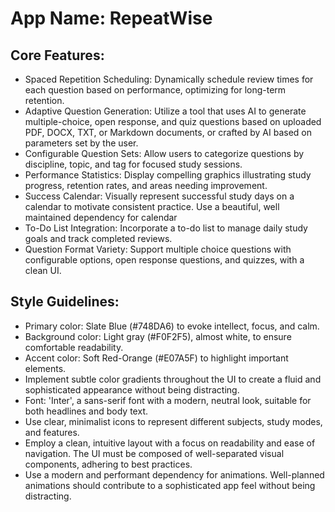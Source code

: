 # **App Name**: RepeatWise

## Core Features:

- Spaced Repetition Scheduling: Dynamically schedule review times for each question based on performance, optimizing for long-term retention.
- Adaptive Question Generation: Utilize a tool that uses AI to generate multiple-choice, open response, and quiz questions based on uploaded PDF, DOCX, TXT, or Markdown documents, or crafted by AI based on parameters set by the user.
- Configurable Question Sets: Allow users to categorize questions by discipline, topic, and tag for focused study sessions.
- Performance Statistics: Display compelling graphics illustrating study progress, retention rates, and areas needing improvement.
- Success Calendar: Visually represent successful study days on a calendar to motivate consistent practice. Use a beautiful, well maintained dependency for calendar
- To-Do List Integration: Incorporate a to-do list to manage daily study goals and track completed reviews.
- Question Format Variety: Support multiple choice questions with configurable options, open response questions, and quizzes, with a clean UI.

## Style Guidelines:

- Primary color: Slate Blue (#748DA6) to evoke intellect, focus, and calm.
- Background color: Light gray (#F0F2F5), almost white, to ensure comfortable readability.
- Accent color: Soft Red-Orange (#E07A5F) to highlight important elements.
- Implement subtle color gradients throughout the UI to create a fluid and sophisticated appearance without being distracting.
- Font: 'Inter', a sans-serif font with a modern, neutral look, suitable for both headlines and body text.
- Use clear, minimalist icons to represent different subjects, study modes, and features.
- Employ a clean, intuitive layout with a focus on readability and ease of navigation. The UI must be composed of well-separated visual components, adhering to best practices.
- Use a modern and performant dependency for animations. Well-planned animations should contribute to a sophisticated app feel without being distracting.